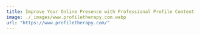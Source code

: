 ```yaml
---
title: Improve Your Online Presence with Professional Profile Content
image: ./_images/www.profiletherapy.com.webp
url: "https://www.profiletherapy.com/"
---
```

